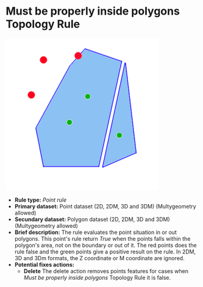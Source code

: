 # Must be properly inside polygons Topology Rule
![TopologyRuleMustBeProperlyInsidePolygonsPoint](https://github.com/jolicar/TopologyRuleMustBeProperlyInsidePolygonsPoint/blob/master/img/TP00R01_img1.png)
* **Rule type:** *Point rule*
* **Primary dataset:** Point dataset (2D, 2DM, 3D and 3DM) (Multygeometry allowed)
* **Secundary dataset:** Polygon dataset (2D, 2DM, 3D and 3DM) (Multygeometry allowed)
* **Brief description:** The rule evaluates the point situation in or out polygons. This point's rule return *True* when the points falls within the polygon's area, not on the boundary or out of it. The red points does the rule false and the green points give a positive result on the rule.
In 2DM, 3D and 3Dm formats, the Z coordinate or M coordinate are ignored.
* **Potential fixes actions:** 
	- **Delete** The delete action removes points features for cases when *Must be properly inside polygons* Topology Rule it is false.
